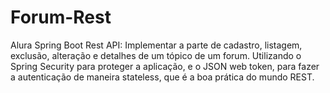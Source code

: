 # Forum-Rest
Alura Spring Boot Rest API: Implementar a parte de cadastro, listagem, exclusão, alteração e detalhes de um tópico de um forum. Utilizando o Spring Security para proteger a aplicação, e o JSON web token, para fazer a autenticação de maneira stateless, que é a boa prática do mundo REST.
